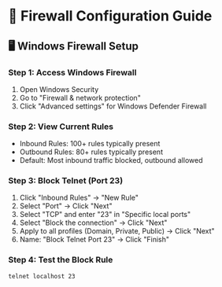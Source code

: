 # 🔧 Firewall Configuration Guide

## 🖥️ Windows Firewall Setup

### Step 1: Access Windows Firewall
1. Open Windows Security
2. Go to "Firewall & network protection"
3. Click "Advanced settings" for Windows Defender Firewall

### Step 2: View Current Rules
- Inbound Rules: 100+ rules typically present
- Outbound Rules: 80+ rules typically present
- Default: Most inbound traffic blocked, outbound allowed

### Step 3: Block Telnet (Port 23)
1. Click "Inbound Rules" → "New Rule"
2. Select "Port" → Click "Next"
3. Select "TCP" and enter "23" in "Specific local ports"
4. Select "Block the connection" → Click "Next"
5. Apply to all profiles (Domain, Private, Public) → Click "Next"
6. Name: "Block Telnet Port 23" → Click "Finish"

### Step 4: Test the Block Rule
```cmd
telnet localhost 23
